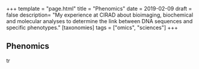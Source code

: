 +++
template = "page.html"
title = "Phenomics"
date =  2019-02-09
draft = false
description= "My experience at CIRAD about bioimaging, biochemical and molecular analyses to determine the link between DNA sequences and specific phenotypes."
[taxonomies]
tags = ["omics", "sciences"]
+++



## Phenomics

tr